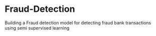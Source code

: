 Fraud-Detection
==============================

Building a Fraud detection model for detecting fraud bank transactions using semi supervised learning

